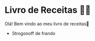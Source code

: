 # Livro de Receitas :man_cook:

Olá! Bem vindo ao meu livro de receitas:wave:

- Strogonoff de frando

